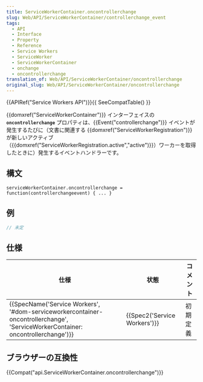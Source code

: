 ```yaml
---
title: ServiceWorkerContainer.oncontrollerchange
slug: Web/API/ServiceWorkerContainer/controllerchange_event
tags:
  - API
  - Interface
  - Property
  - Reference
  - Service Workers
  - ServiceWorker
  - ServiceWorkerContainer
  - onchange
  - oncontrollerchange
translation_of: Web/API/ServiceWorkerContainer/oncontrollerchange
original_slug: Web/API/ServiceWorkerContainer/oncontrollerchange
---
```

{{APIRef("Service Workers API")}}{{ SeeCompatTable() }}

{{domxref("ServiceWorkerContainer")}} インターフェイスの **`oncontrollerchange`** プロパティは、{{Event("controllerchange")}} イベントが発生するたびに（文書に関連する {{domxref("ServiceWorkerRegistration")}} が新しいアクティブ（{{domxref("ServiceWorkerRegistration.active","active")}}）ワーカーを取得したときに）発生するイベントハンドラーです。

## 構文

    serviceWorkerContainer.oncontrollerchange = function(controllerchangeevent) { ... }

## 例

```js
// 未定
```

## 仕様

| 仕様                                                                                                                                                                     | 状態                                 | コメント |
| ------------------------------------------------------------------------------------------------------------------------------------------------------------------------ | ------------------------------------ | -------- |
| {{SpecName('Service Workers', '#dom-serviceworkercontainer-oncontrollerchange', 'ServiceWorkerContainer: oncontrollerchange')}} | {{Spec2('Service Workers')}} | 初期定義 |

## ブラウザーの互換性

{{Compat("api.ServiceWorkerContainer.oncontrollerchange")}}

